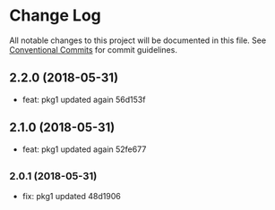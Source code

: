 # Change Log

All notable changes to this project will be documented in this file.
See [Conventional Commits](https://conventionalcommits.org) for commit guidelines.

<a name="2.2.0"></a>
## 2.2.0 (2018-05-31)

* feat: pkg1 updated again 56d153f




<a name="2.1.0"></a>
## 2.1.0 (2018-05-31)

* feat: pkg1 updated again 52fe677




<a name="2.0.1"></a>
## <small>2.0.1 (2018-05-31)</small>

* fix: pkg1 updated 48d1906
